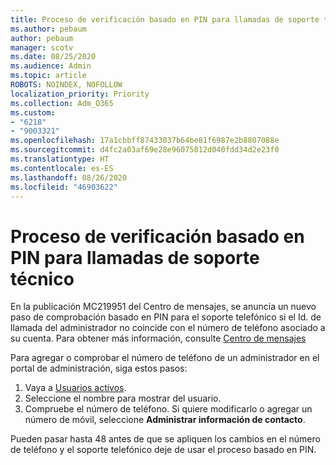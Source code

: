 ```yaml
---
title: Proceso de verificación basado en PIN para llamadas de soporte técnico
ms.author: pebaum
author: pebaum
manager: scotv
ms.date: 08/25/2020
ms.audience: Admin
ms.topic: article
ROBOTS: NOINDEX, NOFOLLOW
localization_priority: Priority
ms.collection: Adm_O365
ms.custom:
- "6218"
- "9003321"
ms.openlocfilehash: 17a1cbbff87433037b64be81f6987e2b8807088e
ms.sourcegitcommit: d4fc2a03af69e28e96075812d040fdd34d2e23f0
ms.translationtype: HT
ms.contentlocale: es-ES
ms.lasthandoff: 08/26/2020
ms.locfileid: "46903622"
---
```

# <a name="pin-based-verification-process-for-support-callers"></a>Proceso de verificación basado en PIN para llamadas de soporte técnico

En la publicación MC219951 del Centro de mensajes, se anuncia un nuevo paso de comprobación basado en PIN para el soporte telefónico si el Id. de llamada del administrador no coincide con el número de teléfono asociado a su cuenta. Para obtener más información, consulte [Centro de mensajes](https://admin.microsoft.com/AdminPortal/Home#/MessageCenter) 

Para agregar o comprobar el número de teléfono de un administrador en el portal de administración, siga estos pasos:  

1. Vaya a [Usuarios activos](https://admin.microsoft.com/AdminPortal/Home#/users).
2. Seleccione el nombre para mostrar del usuario.
3. Compruebe el número de teléfono. Si quiere modificarlo o agregar un número de móvil, seleccione **Administrar información de contacto**.     

Pueden pasar hasta 48 antes de que se apliquen los cambios en el número de teléfono y el soporte telefónico deje de usar el proceso basado en PIN.